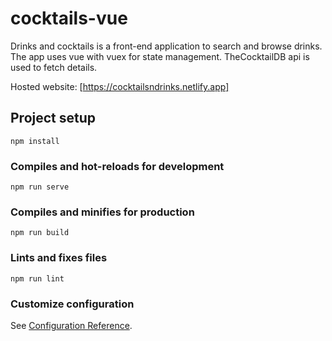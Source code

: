 # cocktails-vue

Drinks and cocktails is a front-end application to search and browse drinks. The app uses vue with vuex for state management. TheCocktailDB api is used to fetch details.

Hosted website: [https://cocktailsndrinks.netlify.app]

## Project setup
```
npm install
```

### Compiles and hot-reloads for development
```
npm run serve
```

### Compiles and minifies for production
```
npm run build
```

### Lints and fixes files
```
npm run lint
```

### Customize configuration
See [Configuration Reference](https://cli.vuejs.org/config/).
